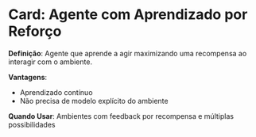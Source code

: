 # Card: Agente com Aprendizado por Reforço

**Definição**: Agente que aprende a agir maximizando uma recompensa ao interagir com o ambiente.

**Vantagens**:
- Aprendizado contínuo
- Não precisa de modelo explícito do ambiente

**Quando Usar**:
Ambientes com feedback por recompensa e múltiplas possibilidades

